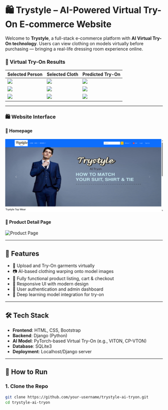 # 🛍️ Trystyle – AI-Powered Virtual Try-On E-commerce Website

Welcome to **Trystyle**, a full-stack e-commerce platform with **AI Virtual Try-On technology**. Users can view clothing on models virtually before purchasing — bringing a real-life dressing room experience online.

### 👗 Virtual Try-On Results

| Selected Person | Selected Cloth | Predicted Try-On |
|------------------|----------------|------------------|
| ![](assets/person1.png) | ![](assets/cloth1.png) | ![](assets/output1.png) |
| ![](assets/person2.png) | ![](assets/cloth2.png) | ![](assets/output2.png) |
| ![](assets/person3.png) | ![](assets/cloth3.png) | ![](assets/output3.png) |

---

### 🛍️ Website Interface

#### 🔹 Homepage
![Homepage](assets/homepage.png)

#### 🔸 Product Detail Page
![Product Page](assets/product_detail.png)

---

## 🚀 Features

- 👕 Upload and Try-On garments virtually
- 📷 AI-based clothing warping onto model images
- 🛒 Fully functional product listing, cart & checkout
- 📱 Responsive UI with modern design
- 🔐 User authentication and admin dashboard
- 🧠 Deep learning model integration for try-on

---

## 🛠️ Tech Stack

- **Frontend**: HTML, CSS, Bootstrap
- **Backend**: Django (Python)
- **AI Model**: PyTorch-based Virtual Try-On (e.g., VITON, CP-VTON)
- **Database**: SQLite3
- **Deployment**: Localhost/Django server

---

## 🧪 How to Run

### 1. Clone the Repo
```bash
git clone https://github.com/your-username/trystyle-ai-tryon.git
cd trystyle-ai-tryon
